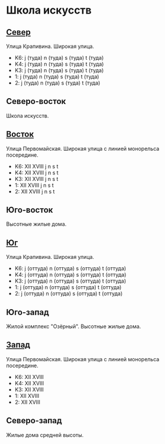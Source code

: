 # Школа искусств

## [Север](./10370087.md)

Улица Крапивина.
Широкая улица.

* K6:   j (туда)    n (туда)    s (туда)    t (туда)
* K4:   j (туда)    n (туда)    s (туда)    t (туда)
* K3:   j (туда)    n (туда)    s (туда)    t (туда)
* 1:    j (туда)    n (туда)    s (туда)    t (туда)
* 2:    j (туда)    n (туда)    s (туда)    t (туда)

## Северо-восток

Школа искусств.

## [Восток](./10375090.md)

Улица Первомайская.
Широкая улица с линией монорельса посередине.

* K6:   XII XVIII
        j   n   s   t
* K4:   XII XVIII
        j   n   s   t
* K3:   XII XVIII
        j   n   s   t
* 1:    XII XVIII
        j   n   s   t
* 2:    XII XVIII
        j   n   s   t

## Юго-восток

Высотные жилые дома.

## [Юг](./10370100.md)

Улица Крапивина.
Широкая улица.

* K6:   j (оттуда)  n (оттуда)  s (оттуда)  t (оттуда)
* K4:   j (оттуда)  n (оттуда)  s (оттуда)  t (оттуда)
* K3:   j (оттуда)  n (оттуда)  s (оттуда)  t (оттуда)
* 1:    j (оттуда)  n (оттуда)  s (оттуда)  t (оттуда)
* 2:    j (оттуда)  n (оттуда)  s (оттуда)  t (оттуда)

## Юго-запад

Жилой комплекс "Озёрный".
Высотные жилые дома.

## [Запад](./10360090.md)

Улица Первомайская.
Широкая улица с линией монорельса посередине.

* K6:   XII XVIII
* K4:   XII XVIII
* K3:   XII XVIII
* 1:    XII XVIII
* 2:    XII XVIII

## Северо-запад

Жилые дома средней высоты.
